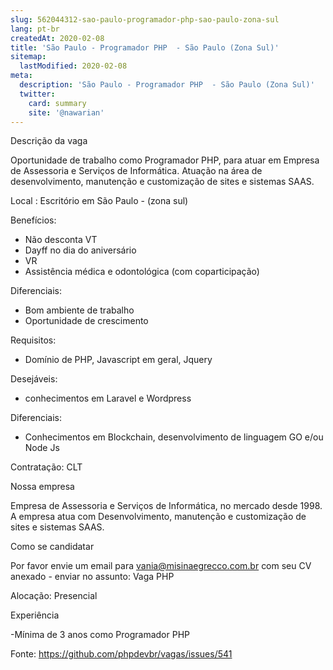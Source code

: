 ```yaml
---
slug: 562044312-sao-paulo-programador-php-sao-paulo-zona-sul
lang: pt-br
createdAt: 2020-02-08
title: 'São Paulo - Programador PHP  - São Paulo (Zona Sul)'
sitemap:
  lastModified: 2020-02-08
meta:
  description: 'São Paulo - Programador PHP  - São Paulo (Zona Sul)'
  twitter:
    card: summary
    site: '@nawarian'
---
```


Descrição da vaga

Oportunidade de trabalho como Programador PHP, para atuar em Empresa de Assessoria e Serviços de Informática. Atuação na área de desenvolvimento, manutenção e customização de sites e sistemas SAAS.

Local : Escritório em São Paulo - (zona sul)

Benefícios:

- Não desconta  VT
- Dayff no dia do aniversário
- VR
- Assistência médica e odontológica (com coparticipação)

Diferenciais:

- Bom ambiente de trabalho
- Oportunidade de crescimento

Requisitos:

- Domínio de PHP, Javascript em geral, Jquery 

Desejáveis:

- conhecimentos em Laravel e Wordpress


Diferenciais:

- Conhecimentos em Blockchain, desenvolvimento de linguagem GO e/ou Node Js

Contratação: CLT


Nossa empresa

Empresa de Assessoria e Serviços de Informática, no mercado desde 1998.
A empresa atua com Desenvolvimento, manutenção e customização de sites e sistemas SAAS.


Como se candidatar

Por favor envie um email para vania@misinaegrecco.com.br com seu CV anexado - enviar no assunto: Vaga PHP

Alocação: Presencial

Experiência

-Mínima de 3 anos como Programador PHP 


Fonte: https://github.com/phpdevbr/vagas/issues/541